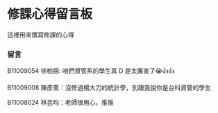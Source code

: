 # 修課心得留言板

這裡用來撰寫修課的心得

### 留言

B11009054 徐柏揚: 咱們資管系的學生真 D 是太厲害了😭👍👍

B11009008 陳彥熏：沒修過楊大刀的統計學，別跟我說你是台科資管的學生

B11008024 林芸均：老師很用心，推推
